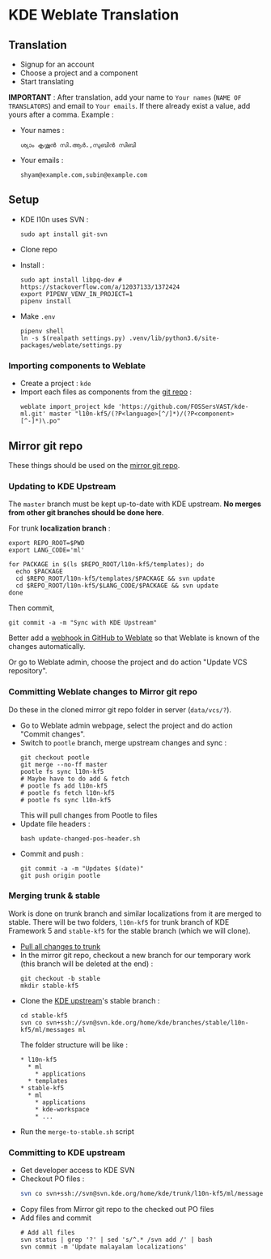 # KDE Weblate Translation

## Translation

* Signup for an account
* Choose a project and a component
* Start translating

**IMPORTANT** : After translation, add your name to `Your names` (`NAME OF TRANSLATORS`) and email to `Your emails`. If there already exist a value, add yours after a comma. Example :

* Your names :
  ```
  ശ്യാം കൃഷ്ണന്‍ സി.ആര്‍.,സുബിന്‍ സിബി
  ```
* Your emails :
  ```
  shyam@example.com,subin@example.com
  ```

## Setup

* KDE l10n uses SVN :
  ```
  sudo apt install git-svn
  ```
* Clone repo
* Install :
  ```
  sudo apt install libpq-dev # https://stackoverflow.com/a/12037133/1372424
  export PIPENV_VENV_IN_PROJECT=1
  pipenv install
  ```

* Make `.env`
  ```
  pipenv shell
  ln -s $(realpath settings.py) .venv/lib/python3.6/site-packages/weblate/settings.py
  ```

### Importing components to Weblate

* Create a project : `kde`
* Import each files as components from the [git repo](https://github.com/FOSSersVAST/kde-ml) :
  ```
  weblate import_project kde 'https://github.com/FOSSersVAST/kde-ml.git' master "l10n-kf5/(?P<language>[^/]*)/(?P<component>[^-]*)\.po"
  ```

## Mirror git repo

These things should be used on the [mirror git repo](https://github.com/FOSSersVAST/kde-ml).

### Updating to KDE Upstream

The `master` branch must be kept up-to-date with KDE upstream. **No merges from other git branches should be done here**.

For trunk **localization branch** :
```
export REPO_ROOT=$PWD
export LANG_CODE='ml'

for PACKAGE in $(ls $REPO_ROOT/l10n-kf5/templates); do
  echo $PACKAGE
  cd $REPO_ROOT/l10n-kf5/templates/$PACKAGE && svn update
  cd $REPO_ROOT/l10n-kf5/$LANG_CODE/$PACKAGE && svn update
done
```

Then commit,

```
git commit -a -m "Sync with KDE Upstream"
```

Better add a [webhook in GitHub to Weblate](https://docs.weblate.org/en/latest/admin/continuous.html#automatically-receiving-changes-from-github) so that Weblate is known of the changes automatically.

Or go to Weblate admin, choose the project and do action "Update VCS repository".

### Committing Weblate changes to Mirror git repo

Do these in the cloned mirror git repo folder in server (`data/vcs/?`).

* Go to Weblate admin webpage, select the project and do action "Commit changes".
* Switch to `pootle` branch, merge upstream changes and sync :
  ```
  git checkout pootle
  git merge --no-ff master
  pootle fs sync l10n-kf5
  # Maybe have to do add & fetch
  # pootle fs add l10n-kf5
  # pootle fs fetch l10n-kf5
  # pootle fs sync l10n-kf5
  ```
  This will pull changes from Pootle to files
* Update file headers :
  ```
  bash update-changed-pos-header.sh
  ```
* Commit and push :
  ```
  git commit -a -m "Updates $(date)"
  git push origin pootle
  ```

### Merging trunk & stable

Work is done on trunk branch and similar localizations from it are merged to stable. There will be two folders, `l10n-kf5` for trunk branch of KDE Framework 5 and `stable-kf5` for the stable branch (which we will clone).

* [Pull all changes to trunk](#committing-pootle-changes-to-mirror-git-repo)
* In the mirror git repo, checkout a new branch for our temporary work (this branch will be deleted at the end) :
  ```
  git checkout -b stable
  mkdir stable-kf5
  ```
* Clone the [KDE upstream](#committing-to-kde-upstream)'s stable branch :
  ```
  cd stable-kf5
  svn co svn+ssh://svn@svn.kde.org/home/kde/branches/stable/l10n-kf5/ml/messages ml
  ```
  The folder structure will be like :
  ```
  * l10n-kf5
    * ml
      * applications
    * templates
  * stable-kf5
    * ml
      * applications
      * kde-workspace
      * ...
  ```
* Run the `merge-to-stable.sh` script

### Committing to KDE upstream

* Get developer access to KDE SVN
* Checkout PO files :
  ```bash
  svn co svn+ssh://svn@svn.kde.org/home/kde/trunk/l10n-kf5/ml/messages
  ```
* Copy files from Mirror git repo to the checked out PO files
* Add files and commit
  ```
  # Add all files
  svn status | grep '?' | sed 's/^.* /svn add /' | bash
  svn commit -m 'Update malayalam localizations'
  ```